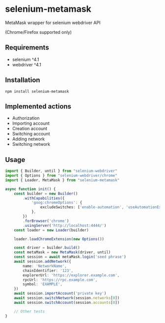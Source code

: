 # selenium-metamask

MetaMask wrapper for selenium webdriver API

(Chrome/Firefox supported only)

## Requirements

* selenium ^4.1
* webdriver ^4.1

## Installation

```shell
npm install selenium-metamask
```

## Implemented actions

* Authorization
* Importing account
* Creation account
* Switching account
* Adding network
* Switching network

## Usage

```ts
import { Builder, until } from "selenium-webdriver"
import { Options } from "selenium-webdriver/chrome"
import { Loader, MetaMask } from "selenium-metamask"

async function init() {
    const builder = new Builder()
        .withCapabilities({
            'goog:chromeOptions': {
                excludeSwitches: ['enable-automation', 'useAutomationExtension'],
            },
        })
        .forBrowser('chrome')
        .usingServer('http://localhost:4444/')
    const loader = new Loader(builder)

    loader.loadChromeExtension(new Options())

    const driver = builder.build()
    const metaMask = new MetaMask(driver, until)
    const session = await metaMask.login('seed phrase')
    await session.addNetwork({
        name: 'NetworkName',
        chainIdentifier: '123',
        explorerUrl: 'https://explorer.example.com',
        rpcUrl: 'https://rpc.example.com',
        symbol: 'EXAMPLE',
    })
    await session.importAccount('private key')
    await session.switchNetwork(session.networks[0])
    await session.switchAccount(session.accounts[0])

    // Other tests
}
```

